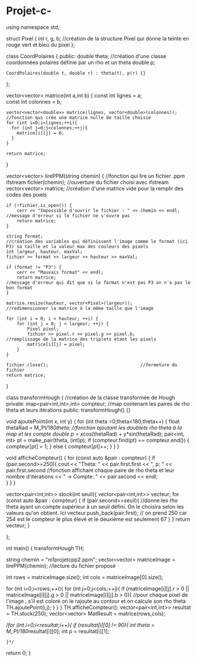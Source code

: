 # Projet-c-

using namespace std;

struct Pixel {
    int r, g, b;                          //création de la structure Pixel qui donne la teinte en rouge vert et bleu du pixel
};

class CoordPolaires {
public:
    double theta;                         //création d'une classe coordonnées polaires définie par un rho et un theta
    double p;

    CoordPolaires(double t, double r) : theta(t), p(r) {}
};

vector<vector<double>> matrice(int a,int b) {
    const int lignes = a;                                                               
    const int colonnes = b;

    vector<vector<double>> matrice(lignes, vector<double>(colonnes));                 //fonction qui crée une matrice nulle de taille choisie
    for (int i=0;i<lignes;++i){
      for (int j=0;j<colonnes;++j){
        matrice[i][j] = 0;
      }
    }

    return matrice;
}

vector<vector<Pixel>> lirePPM(string chemin) {                       //fonction qui lire un fichier .ppm
    ifstream fichier(chemin);                                       //ouverture du fichier choisi avec ifstream
    vector<vector<Pixel>> matrice;                                 //création d'une matrice vide pour la remplir des codes des pixels                                                     

    if (!fichier.is_open()) {
        cerr << "Impossible d'ouvrir le fichier : " << chemin << endl;          //message d'erreur si le fichier ne s'ouvre pas
        return matrice;
    }

    string format;                                                //création des variables qui définissent l'image comme le format (ici P3) sa taille et la valeur max des couleurs des pixels
    int largeur, hauteur, maxVal;
    fichier >> format >> largeur >> hauteur >> maxVal;

    if (format != "P3") {
        cerr << "Mauvais format" << endl;
        return matrice;                                            //message d'erreur qui dit que si le format n'est pas P3 on n'a pas le bon format
    }

    matrice.resize(hauteur, vector<Pixel>(largeur));              //redimensionner la matrice à la même taille que l'image

    for (int i = 0; i < hauteur; ++i) {                               
        for (int j = 0; j < largeur; ++j) {
            Pixel pixel;
            fichier >> pixel.r >> pixel.g >> pixel.b;                 //remplissage de la matrice des triplets étant les pixels
            matrice[i][j] = pixel;
        }
    }

    fichier.close();                                   //fermeture du fichier
    return matrice;
}

class transformHough {                                       //création de la classe transformée de Hough
private:
  map<pair<int,int>,int> compteur;                          //map contenant les paires de rho theta et leurs itérations
public:
  transformHough() {}
  
  void ajoutePoint(int x, int y) {
    for (int theta =0;theta<180;theta++) {
      float thetaRad = M_PI/180*theta;                                 //fonction ajoutant les doublets rho theta à la map et les compte 
      double p = x*cos(thetaRad) + y*sin(thetaRad);
      pair<int, int> pt = make_pair(theta, (int)p);
      if (compteur.find(pt) == compteur.end()) {
         compteur[pt] = 1;
      } else {
         compteur[pt]++;
        }
    }
  }

  void afficheCompteur() {
    for (const auto &pair : compteur) {
      if (pair.second>=250){
        cout << "Theta: " << pair.first.first << ", p: " << pair.first.second             //fonction affichant chaque paire de rho theta et leur nombre d'itérations
        << " -> Compte: " << pair.second << endl;                                    
      }
    }
  }
  
  vector<pair<int,int>> stock(int seuil){
    vector<pair<int,int>> vecteur;
    for (const auto &pair : compteur) {
      if (pair.second>=seuil){                                       //donne les rho theta ayant un compte supérieur à un seuil défini. On le choisira selon les valeurs qu'on obtient. Ici 
        vecteur.push_back(pair.first);                               // on prend 250 car 254 est le compteur le plus élevé et le deuxième est seulement 67
      }
    }
    return vecteur;
  }
  
};

int main() {
  transformHough TH;
  
  string chemin = "m1projetcpp2.ppm";
  vector<vector<Pixel>> matriceImage = lirePPM(chemin);                                //lecture du fichier proposé

  int rows = matriceImage.size();
  int cols = matriceImage[0].size();
  
  for (int i=0;i<rows;++i){
    for (int j=0;j<cols;++j){
      if (matriceImage[i][j].r > 0 || matriceImage[i][j].g > 0 || matriceImage[i][j].b > 0){            //pour chaque pixel de l'image , s'il est coloré on le rajoute au contour et on calcule son rho theta
        TH.ajoutePoint(i,j);
      }
    }
  }
  TH.afficheCompteur();
  vector<pair<int,int>> resultat = TH.stock(250);
  vector<vector<double>> MatResult = matrice(rows,cols);
  
  /*for (int i=0;i<resultat;i++){
    if (resultat[i][0] != 90){
      int theta = M_PI/180*resultat[i][0];
      int p = resultat[i][1];
      
    }*/

  return 0;
}
